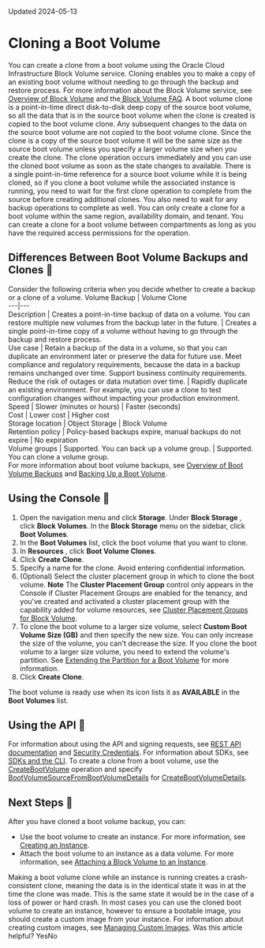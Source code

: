 Updated 2024-05-13
# Cloning a Boot Volume
You can create a clone from a boot volume using the Oracle Cloud Infrastructure Block Volume service. Cloning enables you to make a copy of an existing boot volume without needing to go through the backup and restore process. For more information about the Block Volume service, see [Overview of Block Volume](https://docs.oracle.com/en-us/iaas/Content/Block/Concepts/overview.htm#Overview_of_Block_Volume) and the[ Block Volume FAQ](https://cloud.oracle.com/infrastructure/storage/block-volume/faq).
A boot volume clone is a point-in-time direct disk-to-disk deep copy of the source boot volume, so all the data that is in the source boot volume when the clone is created is copied to the boot volume clone. Any subsequent changes to the data on the source boot volume are not copied to the boot volume clone. Since the clone is a copy of the source boot volume it will be the same size as the source boot volume unless you specify a larger volume size when you create the clone.
The clone operation occurs immediately and you can use the cloned boot volume as soon as the state changes to available. 
There is a single point-in-time reference for a source boot volume while it is being cloned, so if you clone a boot volume while the associated instance is running, you need to wait for the first clone operation to complete from the source before creating additional clones. You also need to wait for any backup operations to complete as well.
You can only create a clone for a boot volume within the same region, availability domain, and tenant. You can create a clone for a boot volume between compartments as long as you have the required access permissions for the operation.
## Differences Between Boot Volume Backups and Clones 🔗 
Consider the following criteria when you decide whether to create a backup or a clone of a volume.
Volume Backup | Volume Clone  
---|---  
Description | Creates a point-in-time backup of data on a volume. You can restore multiple new volumes from the backup later in the future. | Creates a single point-in-time copy of a volume without having to go through the backup and restore process.  
Use case |  Retain a backup of the data in a volume, so that you can duplicate an environment later or preserve the data for future use. Meet compliance and regulatory requirements, because the data in a backup remains unchanged over time. Support business continuity requirements. Reduce the risk of outages or data mutation over time. |  Rapidly duplicate an existing environment. For example, you can use a clone to test configuration changes without impacting your production environment.  
Speed | Slower (minutes or hours) | Faster (seconds)  
Cost | Lower cost | Higher cost  
Storage location | Object Storage  | Block Volume   
Retention policy | Policy-based backups expire, manual backups do not expire | No expiration  
Volume groups | Supported. You can back up a volume group. | Supported. You can clone a volume group.  
For more information about boot volume backups, see [Overview of Boot Volume Backups](https://docs.oracle.com/en-us/iaas/Content/Block/Concepts/bootvolumebackups.htm#Overview_of_Boot_Volume_Backups) and [Backing Up a Boot Volume](https://docs.oracle.com/en-us/iaas/Content/Block/Tasks/backingupabootvolume.htm#Backing_Up_a_Boot_Volume).
## Using the Console 🔗 
  1. Open the navigation menu and click **Storage**. Under **Block Storage** , click **Block Volumes**. In the **Block Storage** menu on the sidebar, click **Boot Volumes**. 
  2. In the **Boot Volumes** list, click the boot volume that you want to clone.
  3. In **Resources** , click **Boot Volume Clones**.
  4. Click **Create Clone**.
  5. Specify a name for the clone. Avoid entering confidential information.
  6. (Optional) Select the cluster placement group in which to clone the boot volume. 
**Note** The **Cluster Placement Group** control only appears in the Console if Cluster Placement Groups are enabled for the tenancy, and you've created and activated a cluster placement group with the capability added for volume resources, see [Cluster Placement Groups for Block Volume](https://docs.oracle.com/en-us/iaas/Content/Block/Tasks/clusterplacementgroups.htm#clusterplacementgroups "Oracle Cloud Infrastructure Cluster Placement Groups lets you create resources in close proximity to one another to support low-latency networking use cases."). 
  7. To clone the boot volume to a larger size volume, select **Custom Boot Volume Size (GB)** and then specify the new size. You can only increase the size of the volume, you can't decrease the size. If you clone the boot volume to a larger size volume, you need to extend the volume's partition. See [Extending the Partition for a Boot Volume](https://docs.oracle.com/en-us/iaas/Content/Block/Tasks/extendingbootpartition.htm#Extending_the_Partition_for_a_Boot_Volume) for more information.
  8. Click **Create Clone**.


The boot volume is ready use when its icon lists it as **AVAILABLE** in the **Boot Volumes** list. 
## Using the API 🔗 
For information about using the API and signing requests, see [REST API documentation](https://docs.oracle.com/iaas/Content/API/Concepts/usingapi.htm) and [Security Credentials](https://docs.oracle.com/iaas/Content/General/Concepts/credentials.htm). For information about SDKs, see [SDKs and the CLI](https://docs.oracle.com/iaas/Content/API/Concepts/sdks.htm).
To create a clone from a boot volume, use the [CreateBootVolume](https://docs.oracle.com/iaas/api/#/en/iaas/latest/BootVolume/CreateBootVolume) operation and specify [BootVolumeSourceFromBootVolumeDetails](https://docs.oracle.com/iaas/api/#/en/iaas/latest/requests/BootVolumeSourceFromBootVolumeDetails) for [CreateBootVolumeDetails](https://docs.oracle.com/iaas/api/#/en/iaas/latest/requests/CreateBootVolumeDetails).
## Next Steps 🔗 
After you have cloned a boot volume backup, you can:
  * Use the boot volume to create an instance. For more information, see [Creating an Instance](https://docs.oracle.com/iaas/Content/Compute/Tasks/launchinginstance.htm).
  * Attach the boot volume to an instance as a data volume. For more information, see [Attaching a Block Volume to an Instance](https://docs.oracle.com/en-us/iaas/Content/Block/Tasks/attachingavolume.htm#top "Attach a block volume to a compute instance to expand the available storage on the instance.").


Making a boot volume clone while an instance is running creates a crash-consistent clone, meaning the data is in the identical state it was in at the time the clone was made. This is the same state it would be in the case of a loss of power or hard crash. In most cases you can use the cloned boot volume to create an instance, however to ensure a bootable image, you should create a custom image from your instance. For information about creating custom images, see [Managing Custom Images](https://docs.oracle.com/iaas/Content/Compute/Tasks/managingcustomimages.htm).
Was this article helpful?
YesNo

